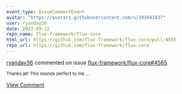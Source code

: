 ```yaml
---
event_type: IssueCommentEvent
avatar: "https://avatars.githubusercontent.com/u/39344343?"
user: ryanday36
date: 2022-09-12
repo_name: flux-framework/flux-core
html_url: https://github.com/flux-framework/flux-core/pull/4565
repo_url: https://github.com/flux-framework/flux-core
---
```


<a href='https://github.com/ryanday36' target='_blank'>ryanday36</a> commented on issue <a href='https://github.com/flux-framework/flux-core/pull/4565' target='_blank'>flux-framework/flux-core#4565</a>.

<small>Thanks all! This sounds perfect to me....</small>

<a href='https://github.com/flux-framework/flux-core/pull/4565' target='_blank'>View Comment</a>